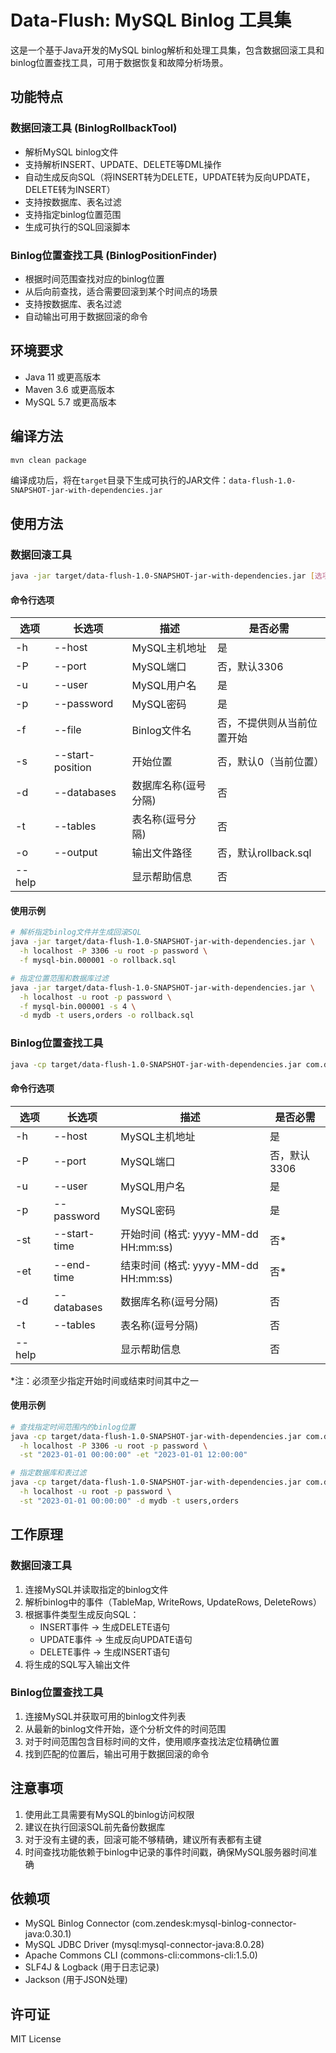 # Data-Flush: MySQL Binlog 工具集

这是一个基于Java开发的MySQL binlog解析和处理工具集，包含数据回滚工具和binlog位置查找工具，可用于数据恢复和故障分析场景。

## 功能特点

### 数据回滚工具 (BinlogRollbackTool)

- 解析MySQL binlog文件
- 支持解析INSERT、UPDATE、DELETE等DML操作
- 自动生成反向SQL（将INSERT转为DELETE，UPDATE转为反向UPDATE，DELETE转为INSERT）
- 支持按数据库、表名过滤
- 支持指定binlog位置范围
- 生成可执行的SQL回滚脚本

### Binlog位置查找工具 (BinlogPositionFinder)

- 根据时间范围查找对应的binlog位置
- 从后向前查找，适合需要回滚到某个时间点的场景
- 支持按数据库、表名过滤
- 自动输出可用于数据回滚的命令

## 环境要求

- Java 11 或更高版本
- Maven 3.6 或更高版本
- MySQL 5.7 或更高版本

## 编译方法

```bash
mvn clean package
```

编译成功后，将在`target`目录下生成可执行的JAR文件：`data-flush-1.0-SNAPSHOT-jar-with-dependencies.jar`

## 使用方法

### 数据回滚工具

```bash
java -jar target/data-flush-1.0-SNAPSHOT-jar-with-dependencies.jar [选项]
```

#### 命令行选项

| 选项 | 长选项 | 描述 | 是否必需 |
|------|--------|------|----------|
| -h | --host | MySQL主机地址 | 是 |
| -P | --port | MySQL端口 | 否，默认3306 |
| -u | --user | MySQL用户名 | 是 |
| -p | --password | MySQL密码 | 是 |
| -f | --file | Binlog文件名 | 否，不提供则从当前位置开始 |
| -s | --start-position | 开始位置 | 否，默认0（当前位置） |
| -d | --databases | 数据库名称(逗号分隔) | 否 |
| -t | --tables | 表名称(逗号分隔) | 否 |
| -o | --output | 输出文件路径 | 否，默认rollback.sql |
| --help | | 显示帮助信息 | 否 |

#### 使用示例

```bash
# 解析指定binlog文件并生成回滚SQL
java -jar target/data-flush-1.0-SNAPSHOT-jar-with-dependencies.jar \
  -h localhost -P 3306 -u root -p password \
  -f mysql-bin.000001 -o rollback.sql

# 指定位置范围和数据库过滤
java -jar target/data-flush-1.0-SNAPSHOT-jar-with-dependencies.jar \
  -h localhost -u root -p password \
  -f mysql-bin.000001 -s 4 \
  -d mydb -t users,orders -o rollback.sql
```

### Binlog位置查找工具

```bash
java -cp target/data-flush-1.0-SNAPSHOT-jar-with-dependencies.jar com.dataflush.BinlogPositionFinder [选项]
```

#### 命令行选项

| 选项 | 长选项 | 描述 | 是否必需 |
|------|--------|------|----------|
| -h | --host | MySQL主机地址 | 是 |
| -P | --port | MySQL端口 | 否，默认3306 |
| -u | --user | MySQL用户名 | 是 |
| -p | --password | MySQL密码 | 是 |
| -st | --start-time | 开始时间 (格式: yyyy-MM-dd HH:mm:ss) | 否* |
| -et | --end-time | 结束时间 (格式: yyyy-MM-dd HH:mm:ss) | 否* |
| -d | --databases | 数据库名称(逗号分隔) | 否 |
| -t | --tables | 表名称(逗号分隔) | 否 |
| --help | | 显示帮助信息 | 否 |

*注：必须至少指定开始时间或结束时间其中之一

#### 使用示例

```bash
# 查找指定时间范围内的binlog位置
java -cp target/data-flush-1.0-SNAPSHOT-jar-with-dependencies.jar com.dataflush.BinlogPositionFinder \
  -h localhost -P 3306 -u root -p password \
  -st "2023-01-01 00:00:00" -et "2023-01-01 12:00:00"

# 指定数据库和表过滤
java -cp target/data-flush-1.0-SNAPSHOT-jar-with-dependencies.jar com.dataflush.BinlogPositionFinder \
  -h localhost -u root -p password \
  -st "2023-01-01 00:00:00" -d mydb -t users,orders
```

## 工作原理

### 数据回滚工具

1. 连接MySQL并读取指定的binlog文件
2. 解析binlog中的事件（TableMap, WriteRows, UpdateRows, DeleteRows）
3. 根据事件类型生成反向SQL：
   - INSERT事件 → 生成DELETE语句
   - UPDATE事件 → 生成反向UPDATE语句
   - DELETE事件 → 生成INSERT语句
4. 将生成的SQL写入输出文件

### Binlog位置查找工具

1. 连接MySQL并获取可用的binlog文件列表
2. 从最新的binlog文件开始，逐个分析文件的时间范围
3. 对于时间范围包含目标时间的文件，使用顺序查找法定位精确位置
4. 找到匹配的位置后，输出可用于数据回滚的命令

## 注意事项

1. 使用此工具需要有MySQL的binlog访问权限
2. 建议在执行回滚SQL前先备份数据库
3. 对于没有主键的表，回滚可能不够精确，建议所有表都有主键
4. 时间查找功能依赖于binlog中记录的事件时间戳，确保MySQL服务器时间准确

## 依赖项

- MySQL Binlog Connector (com.zendesk:mysql-binlog-connector-java:0.30.1)
- MySQL JDBC Driver (mysql:mysql-connector-java:8.0.28)
- Apache Commons CLI (commons-cli:commons-cli:1.5.0)
- SLF4J & Logback (用于日志记录)
- Jackson (用于JSON处理)

## 许可证

MIT License